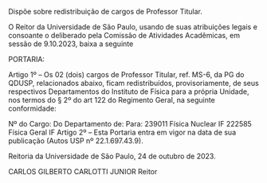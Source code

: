 Dispõe sobre redistribuição de cargos de Professor Titular.

O Reitor da Universidade de São Paulo, usando de suas atribuições legais e consoante o deliberado pela Comissão de Atividades Acadêmicas, em sessão de 9.10.2023, baixa a seguinte

PORTARIA:

Artigo 1º – Os 02 (dois) cargos de Professor Titular, ref. MS-6, da PG do QDUSP, relacionados abaixo, ficam redistribuídos, provisoriamente, de seus respectivos Departamentos do Instituto de Física para a própria Unidade, nos termos do § 2º do art 122 do Regimento Geral, na seguinte conformidade:

Nº do Cargo:	Do Departamento de:	Para:
239011	Física Nuclear	IF
222585	Física Geral	IF
Artigo 2º – Esta Portaria entra em vigor na data de sua publicação (Autos USP nº 22.1.697.43.9).

Reitoria da Universidade de São Paulo, 24 de outubro de 2023.

CARLOS GILBERTO CARLOTTI JUNIOR
Reitor